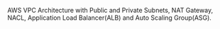 AWS VPC Architecture with Public and Private Subnets, NAT Gateway, NACL, Application Load Balancer(ALB) and Auto Scaling Group(ASG).
